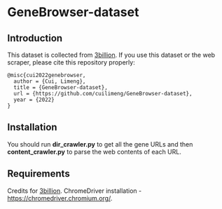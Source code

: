 # GeneBrowser-dataset
## Introduction
This dataset is collected from [3billion](https://3billion.io/gene/). If you use this dataset or the web scraper, please cite this repository properly:
```
@misc{cui2022genebrowser,
  author = {Cui, Limeng},
  title = {GeneBrowser-dataset},
  url = {https://github.com/cuilimeng/GeneBrowser-dataset},
  year = {2022}
}
```
## Installation
You should run __dir_crawler.py__ to get all the gene URLs and then __content_crawler.py__ to parse the web contents of each URL.

## Requirements
Credits for [3billion](https://3billion.io/).
ChromeDriver installation - https://chromedriver.chromium.org/.